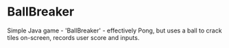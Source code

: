 # BallBreaker
Simple Java game - 'BallBreaker' - effectively Pong, but uses a ball to crack tiles on-screen, records user score and inputs.
